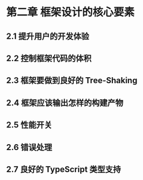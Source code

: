 # 第二章 框架设计的核心要素

## 2.1 提升用户的开发体验

## 2.2 控制框架代码的体积

## 2.3 框架要做到良好的 Tree-Shaking

## 2.4 框架应该输出怎样的构建产物

## 2.5 性能开关

## 2.6 错误处理

## 2.7 良好的 TypeScript 类型支持
